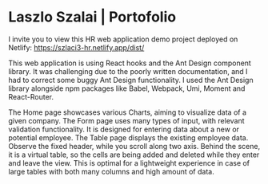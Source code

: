  
# Laszlo Szalai | Portofolio

I invite you to view this HR web application demo project deployed on Netlify:
https://szlaci3-hr.netlify.app/dist/

This web application is using React hooks and the Ant Design component library. It was challenging due to the poorly written documentation, and I had to correct some buggy Ant Design functionality. I used the Ant Design library alongside npm packages like Babel, Webpack, Umi, Moment and React-Router.

The Home page showcases various Charts, aiming to visualize data of a given company.
The Form page uses many types of input, with relevant validation functionality. It is designed for entering data about a new or potential employee.
The Table page displays the existing employee data. Observe the fixed header, while you scroll along two axis. Behind the scene, it is a virtual table, so the cells are being added and deleted while they enter and leave the view. This is optimal for a lightweight experience in case of large tables with both many columns and high amount of data.